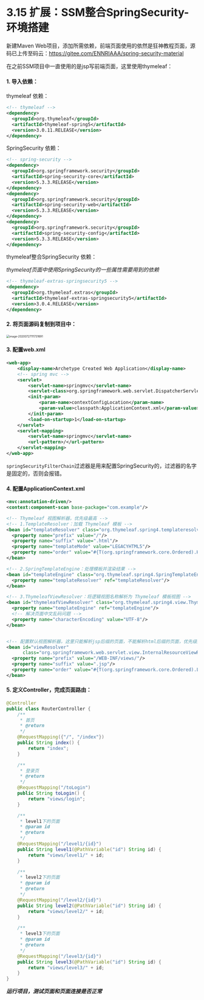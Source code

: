 # 3.15 扩展：SSM整合SpringSecurity-环境搭建

新建Maven Web项目，添加所需依赖，前端页面使用的依然是狂神教程页面，源码已上传至码云：https://gitee.com/ENNRIAAA/spring-security-material

在之前SSM项目中一直使用的是jsp写前端页面，这里使用thymeleaf：

#### 1. 导入依赖：

thymeleaf 依赖：

```xml
<!-- thymeleaf -->
<dependency>
  <groupId>org.thymeleaf</groupId>
  <artifactId>thymeleaf-spring5</artifactId>
  <version>3.0.11.RELEASE</version>
</dependency>
```

SpringSecurity 依赖：

```xml
<!-- spring-security -->
<dependency>
  <groupId>org.springframework.security</groupId>
  <artifactId>spring-security-core</artifactId>
  <version>5.3.3.RELEASE</version>
</dependency>
<dependency>
  <groupId>org.springframework.security</groupId>
  <artifactId>spring-security-web</artifactId>
  <version>5.3.3.RELEASE</version>
</dependency>
<dependency>
  <groupId>org.springframework.security</groupId>
  <artifactId>spring-security-config</artifactId>
  <version>5.3.3.RELEASE</version>
</dependency>
```

thymeleaf整合SpringSecurity 依赖：

*thymeleaf页面中使用SpringSecurity的一些属性需要用到的依赖*

```xml
<!-- thymeleaf-extras-springsecurity5 -->
<dependency>
  <groupId>org.thymeleaf.extras</groupId>
  <artifactId>thymeleaf-extras-springsecurity5</artifactId>
  <version>3.0.4.RELEASE</version>
</dependency>
```





#### 2. 将页面源码复制到项目中：

<img src="https://images.shiguangping.com/imgs/20200727111731.png" alt="image-20200727111731691" style="zoom:50%;" />



#### 3. 配置web.xml

```xml
<web-app>
    <display-name>Archetype Created Web Application</display-name>
    <!-- spring mvc -->
    <servlet>
        <servlet-name>springmvc</servlet-name>
        <servlet-class>org.springframework.web.servlet.DispatcherServlet</servlet-class>
        <init-param>
            <param-name>contextConfigLocation</param-name>
            <param-value>classpath:ApplicationContext.xml</param-value>
        </init-param>
        <load-on-startup>1</load-on-startup>
    </servlet>
    <servlet-mapping>
        <servlet-name>springmvc</servlet-name>
        <url-pattern>/</url-pattern>
    </servlet-mapping>
</web-app>
```

`springSecurityFilterChain`过滤器是用来配置SpringSecurity的，过滤器的名字是固定的，否则会报错。



#### 4. 配置ApplicationContext.xml

```xml
<mvc:annotation-driven/>
<context:component-scan base-package="com.example"/>

<!-- Thymeleaf 视图解析器，优先级最高 -->
<!-- 1.TemplateResolver：加载 Thymeleaf 模板 -->
<bean id="templateResolver" class="org.thymeleaf.spring4.templateresolver.SpringResourceTemplateResolver">
  <property name="prefix" value="/"/>
  <property name="suffix" value=".html"/>
  <property name="templateMode" value="LEGACYHTML5"/>
  <property name="order" value="#{T(org.springframework.core.Ordered).HIGHEST_PRECEDENCE}"/>
</bean>

<!-- 2.SpringTemplateEngine：处理模板并渲染结果 -->
<bean id="templateEngine" class="org.thymeleaf.spring4.SpringTemplateEngine">
  <property name="templateResolver" ref="templateResolver"/>
</bean>

<!-- 3.ThymeleafViewResolver：将逻辑视图名称解析为 Thymeleaf 模板视图 -->
<bean id="thymeleafViewResolver" class="org.thymeleaf.spring4.view.ThymeleafViewResolver">
  <property name="templateEngine" ref="templateEngine"/>
  <!-- 解决页面中文乱码问题 -->
  <property name="characterEncoding" value="UTF-8"/>
</bean>


<!-- 配置默认视图解析器，这里只能解析jsp后缀的页面，不能解析html后缀的页面，优先级最低 -->
<bean id="viewResolver"
      class="org.springframework.web.servlet.view.InternalResourceViewResolver">
  <property name="prefix" value="/WEB-INF/views/"/>
  <property name="suffix" value=".jsp"/>
  <property name="order" value="#{T(org.springframework.core.Ordered).LOWEST_PRECEDENCE}"/>
</bean>
```



#### 5. 定义Controller，完成页面路由：

```java
@Controller
public class RouterController {
    /**
     * 首页
     * @return
     */
    @RequestMapping({"/", "/index"})
    public String index() {
        return "index";
    }

    /**
     * 登录页
     * @return
     */
    @RequestMapping("/toLogin")
    public String toLogin() {
        return "views/login";
    }

    /**
     * level1下的页面
     * @param id
     * @return
     */
    @RequestMapping("/level1/{id}")
    public String level1(@PathVariable("id") String id) {
        return "views/level1/" + id;
    }

    /**
     * level2下的页面
     * @param id
     * @return
     */
    @RequestMapping("/level2/{id}")
    public String level2(@PathVariable("id") String id) {
        return "views/level2/" + id;
    }

    /**
     * level3下的页面
     * @param id
     * @return
     */
    @RequestMapping("/level3/{id}")
    public String level3(@PathVariable("id") String id) {
        return "views/level3/" + id;
    }
}
```



***运行项目，测试页面和页面连接是否正常***